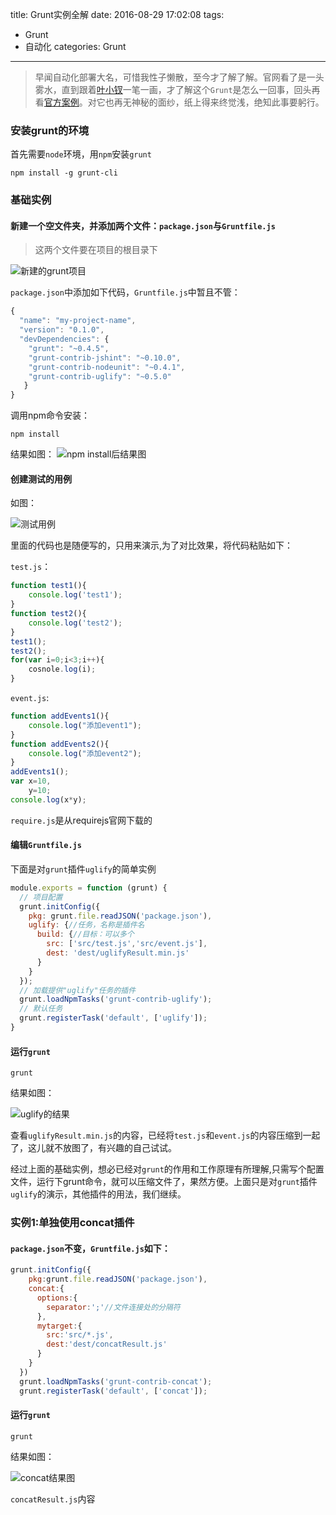title: Grunt实例全解
date: 2016-08-29 17:02:08
tags: 
- Grunt
- 自动化
categories: Grunt
---
> 早闻自动化部署大名，可惜我性子懒散，至今才了解了解。官网看了是一头雾水，直到跟着[叶小钗](http://www.cnblogs.com/yexiaochai/p/3603389.html)一笔一画，才了解这个`Grunt`是怎么一回事，回头再看[官方案例](http://www.gruntjs.net/sample-gruntfile)。对它也再无神秘的面纱，纸上得来终觉浅，绝知此事要躬行。

### 安装grunt的环境
首先需要`node`环境，用`npm`安装`grunt`
``` shell
npm install -g grunt-cli
```

### 基础实例
#### 新建一个空文件夹，并添加两个文件：`package.json`与`Gruntfile.js`
> 这两个文件要在项目的根目录下

![新建的grunt项目](http://7xphbb.com1.z0.glb.clouddn.com/grunt/grunt1.png)

`package.json`中添加如下代码，`Gruntfile.js`中暂且不管：
``` javascript
{
  "name": "my-project-name",
  "version": "0.1.0",
  "devDependencies": {
    "grunt": "~0.4.5",
    "grunt-contrib-jshint": "~0.10.0",
    "grunt-contrib-nodeunit": "~0.4.1",
    "grunt-contrib-uglify": "~0.5.0"
   }
}
```
调用npm命令安装：
``` shell
npm install
```
结果如图：
![npm install后结果图](http://7xphbb.com1.z0.glb.clouddn.com/grunt/grunt2.png)
<!-- more -->
#### 创建测试的用例
如图：

![测试用例](http://7xphbb.com1.z0.glb.clouddn.com/grunt/grunt3.png)

里面的代码也是随便写的，只用来演示,为了对比效果，将代码粘贴如下：

`test.js`：
``` javascript
function test1(){
    console.log('test1');
}
function test2(){
    console.log('test2');
}
test1();
test2();
for(var i=0;i<3;i++){
    cosnole.log(i);
}
```
`event.js`:
``` javascript
function addEvents1(){
    console.log("添加event1");
}
function addEvents2(){
    console.log("添加event2");
}
addEvents1();
var x=10,
    y=10;
console.log(x*y);
```
`require.js`是从requirejs官网下载的
#### 编辑`Gruntfile.js`
下面是对`grunt`插件`uglify`的简单实例
``` javascript
module.exports = function (grunt) {
  // 项目配置
  grunt.initConfig({
    pkg: grunt.file.readJSON('package.json'),
    uglify: {//任务，名称是插件名
      build: {//目标：可以多个
        src: ['src/test.js','src/event.js'],
        dest: 'dest/uglifyResult.min.js'
      }
    }
  });
  // 加载提供"uglify"任务的插件
  grunt.loadNpmTasks('grunt-contrib-uglify');
  // 默认任务
  grunt.registerTask('default', ['uglify']);
}
```
#### 运行`grunt`
``` shell
grunt
```
结果如图：

![uglify的结果](http://7xphbb.com1.z0.glb.clouddn.com/grunt/grunt4.png)

查看`uglifyResult.min.js`的内容，已经将`test.js`和`event.js`的内容压缩到一起了，这儿就不放图了，有兴趣的自己试试。

经过上面的基础实例，想必已经对`grunt`的作用和工作原理有所理解,只需写个配置文件，运行下grunt命令，就可以压缩文件了，果然方便。上面只是对`grunt`插件`uglify`的演示，其他插件的用法，我们继续。

### 实例1:单独使用concat插件
#### `package.json`不变，`Gruntfile.js`如下：
``` javascript
grunt.initConfig({
    pkg:grunt.file.readJSON('package.json'),
    concat:{
      options:{
        separator:';'//文件连接处的分隔符
      },
      mytarget:{
        src:'src/*.js',
        dest:'dest/concatResult.js'
      }
    }
  })
  grunt.loadNpmTasks('grunt-contrib-concat');
  grunt.registerTask('default', ['concat']);
```
#### 运行`grunt`
``` shell
grunt
```
结果如图：

![concat结果图](http://7xphbb.com1.z0.glb.clouddn.com/grunt/grunt5.png)

`concatResult.js`内容